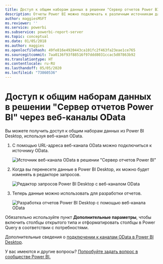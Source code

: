```yaml
---
title: Доступ к общим наборам данных в решении "Сервер отчетов Power BI" через веб-каналы OData
description: Отчеты Power BI можно подключать к различным источникам данных. В зависимости от способа использования данных доступны различные источники данных.
author: maggiesMSFT
ms.reviewer: ''
ms.service: powerbi
ms.subservice: powerbi-report-server
ms.topic: conceptual
ms.date: 01/05/2018
ms.author: maggies
ms.openlocfilehash: 49fe816e4920443ca101fc2f463fa23eae1ce765
ms.sourcegitcommit: 7aa0136f93f88516f97ddd8031ccac5d07863b92
ms.translationtype: HT
ms.contentlocale: ru-RU
ms.lasthandoff: 05/05/2020
ms.locfileid: "73860536"
---
```

# <a name="accessing-shared-datasets-as-odata-feeds-in-power-bi-report-server"></a>Доступ к общим наборам данных в решении "Сервер отчетов Power BI" через веб-каналы OData
Вы можете получить доступ к общим наборам данных из Power BI Desktop, используя веб-канал OData.

1. С помощью URL-адреса веб-канала OData можно подключиться к источнику OData.
   
    ![Источник веб-канала OData в решении "Сервер отчетов Power BI"](media/access-dataset-odata/report-server-odata-feed.png)
2. Когда вы перенесете данные в Power BI Desktop, их можно будет изменять в редакторе запросов.
   
    ![Редактор запросов Power BI Desktop с веб-каналом OData](media/access-dataset-odata/report-server-odata-results-query-editor.png)
3. Теперь данные можно использовать для разработки отчетов.
   
    ![Разработка отчетов Power BI Desktop с помощью веб-канала OData](media/access-dataset-odata/report-server-odata-power-bi-desktop-report-design.png)

Обязательно используйте пункт **Дополнительные параметры**, чтобы включить столбцы открытого типа и отформатировать столбцы в Power Query в соответствии с потребностями.

Дополнительные сведения о [подключении к каналам OData в Power BI Desktop](../desktop-connect-odata.md).

У вас имеются и другие вопросы? [Попробуйте задать вопрос в сообществе Power BI.](https://community.powerbi.com/)

